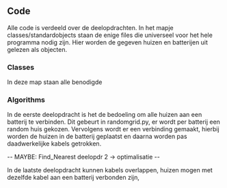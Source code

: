 ## Code

Alle code is verdeeld over de deelopdrachten. In het mapje classes/standardobjects staan de enige files die universeel voor het hele programma nodig zijn. Hier worden de gegeven huizen en batterijen uit gelezen als objecten.

### Classes
In deze map staan alle benodigde

### Algorithms  
In de eerste deelopdracht is het de bedoeling om alle huizen aan een batterij te verbinden. Dit gebeurt in randomgrid.py, er wordt per batterij een random huis gekozen. Vervolgens wordt er een verbinding gemaakt, hierbij worden de huizen in de batterij geplaatst en daarna worden pas daadwerkelijke kabels getrokken.

-- MAYBE: Find_Nearest deelopdr 2 -> optimalisatie --

In de laatste deelopdracht kunnen kabels overlappen, huizen mogen met dezelfde kabel aan een batterij verbonden zijn,




  
